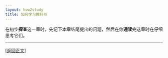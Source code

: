 ```yaml
---
layout: how2study
title: 如何学习教科书
---
```


在初步**探查**这一章时，先记下本章结尾提出的问题，然后在你**通读**完这章时在仔细思考它们。

***

[[返回正文](how2study_3.html#asw20)]
